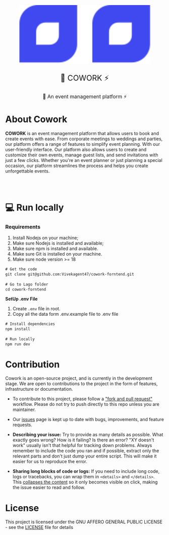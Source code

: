 <p align="center">
  <img src="./public/vite.svg" width="420px" alt="Nest Logo" />
</p>
<p align="center" style="font-size: 24px">🦋 COWORK ⚡️</p>
<p align="center" style="font-size: 16px">🦋 An event management platform ⚡️</p>

# About Cowork

**COWORK** is an event management platform that allows users to book and create events with ease. From corporate meetings to weddings and parties, our platform offers a range of features to simplify event planning. With our user-friendly interface. Our platform also allows users to create and customize their own events, manage guest lists, and send invitations with just a few clicks. Whether you're an event planner or just planning a special occasion, our platform streamlines the process and helps you create unforgettable events.

<br />
<br />

# 💻 Run locally

### Requirements

1. Install Nodejs on your machine;
2. Make sure Nodejs is installed and available;
3. Make sure npm is installed and available.
4. Make sure Git is installed on your machine.
5. Make sure node version >= 18

```
# Get the code
git clone git@github.com:Vivekagent47/cowork-forntend.git

# Go to Lago folder
cd cowork-forntend
```

**SetUp .env File**

1. Create `.env` file in root.
2. Copy all the data form .env.example file to .env file

```
# Install dependencies
npm install

# Run locally
npm run dev
```

# Contribution

Cowork is an open-source project, and is currently in the development stage. We are open to contributions to the project in the form of features, infrastructure or documentation.

- To contribute to this project, please follow a ["fork and pull request"](https://docs.github.com/en/get-started/quickstart/contributing-to-projects) workflow. Please do not try to push directly to this repo unless you are maintainer.

- Our [issues](https://github.com/Vivekagent47/cowork-forntend/issues) page is kept up to date with bugs, improvements, and feature requests.

- **Describing your issue:** Try to provide as many details as possible. What exactly goes wrong? How is it failing? Is there an error? "XY doesn't work" usually isn't that helpful for tracking down problems. Always remember to include the code you ran and if possible, extract only the relevant parts and don't just dump your entire script. This will make it easier for us to reproduce the error.

- **Sharing long blocks of code or logs:** If you need to include long code, logs or tracebacks, you can wrap them in `<details>` and `</details>`. This [collapses the content](https://developer.mozilla.org/en-US/docs/Web/HTML/Element/details) so it only becomes visible on click, making the issue easier to read and follow.

# License

This project is licensed under the GNU AFFERO GENERAL PUBLIC LICENSE - see the [LICENSE](https://github.com/Vivekagent47/cowork-forntend/blob/main/LICENSE) file for details
